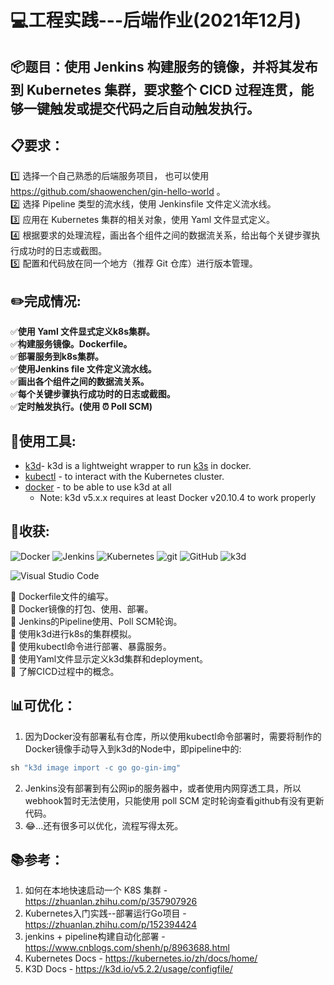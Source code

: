 # :computer:工程实践---后端作业(2021年12月)

## :package:题目：使用 Jenkins 构建服务的镜像，并将其发布到 Kubernetes 集群，要求整个 CICD 过程连贯，能够一键触发或提交代码之后自动触发执行。

## :clipboard:要求：
:one: 选择一个自己熟悉的后端服务项目， 也可以使用 https://github.com/shaowenchen/gin-hello-world 。  
:two: 选择 Pipeline 类型的流水线，使用 Jenkinsfile 文件定义流水线。  
:three: 应用在 Kubernetes 集群的相关对象，使用 Yaml 文件显式定义。  
:four: 根据要求的处理流程，画出各个组件之间的数据流关系，给出每个关键步骤执行成功时的日志或截图。  
:five: 配置和代码放在同一个地方（推荐 Git 仓库）进行版本管理。

## :pencil2:完成情况:

:white_check_mark:**使用 Yaml 文件显式定义k8s集群。**  
:white_check_mark:**构建服务镜像。Dockerfile。**  
:white_check_mark:**部署服务到k8s集群。**  
:white_check_mark:**使用Jenkins file 文件定义流水线。**  
:white_check_mark:**画出各个组件之间的数据流关系。**  
:white_check_mark:**每个关键步骤执行成功时的日志或截图。**  
:white_check_mark:**定时触发执行。(使用 :alarm_clock: Poll SCM)**  

## :wrench:使用工具:
- [k3d](https://k3d.io/)- k3d is a lightweight wrapper to run [k3s](https://github.com/rancher/k3s)  in docker.
- [kubectl](https://kubernetes.io/zh/docs/reference/kubectl/overview/) - to interact with the Kubernetes cluster.
- [docker](https://docs.docker.com/get-docker/) - to be able to use k3d at all
  - Note: k3d v5.x.x requires at least Docker v20.10.4 to work properly
  
## :rocket:收获:
 ![Docker](https://img.shields.io/badge/-Docker-2496ED?style=flat-square&logo=docker&logoColor=white)
 ![Jenkins](https://img.shields.io/badge/-Jenkins-orange?style=flat-square&logo=Jenkins&logoColor=white)
 ![Kubernetes](https://img.shields.io/badge/-Kubernetes-326CE5?style=flat-square&logo=Kubernetes&logoColor=white) 
 ![git](https://img.shields.io/badge/-Git-F05032?style=flat-square&logo=git&logoColor=white) 
 ![GitHub](https://img.shields.io/badge/-GitHub-181717?style=flat-square&logo=github&logoColor=white) 
 ![k3d](https://img.shields.io/badge/-k3d-0075A8?style=flat-square&logo=k3d&logoColor=white) 

 ![Visual Studio Code](https://img.shields.io/badge/-Visual%20Studio%20Code-007ACC?style=flat-square&logo=VisualStudioCode&logoColor=white) 

   
:bookmark: Dockerfile文件的编写。  
:bookmark: Docker镜像的打包、使用、部署。  
:bookmark: Jenkins的Pipeline使用、Poll SCM轮询。  
:bookmark: 使用k3d进行k8s的集群模拟。  
:bookmark: 使用kubectl命令进行部署、暴露服务。   
:bookmark: 使用Yaml文件显示定义k3d集群和deployment。   
:bookmark: 了解CICD过程中的概念。

## :bar_chart:可优化：
1. 因为Docker没有部署私有仓库，所以使用kubectl命令部署时，需要将制作的Docker镜像手动导入到k3d的Node中，即pipeline中的:  
 ```groovy 
 sh "k3d image import -c go go-gin-img"
 ```
2. Jenkins没有部署到有公网ip的服务器中，或者使用内网穿透工具，所以webhook暂时无法使用，只能使用 poll SCM 定时轮询查看github有没有更新代码。 
3. :joy:...还有很多可以优化，流程写得太死。 

## :books:参考：
1. 如何在本地快速启动一个 K8S 集群 - https://zhuanlan.zhihu.com/p/357907926
2. Kubernetes入门实践--部署运行Go项目 - https://zhuanlan.zhihu.com/p/152394424
3. jenkins + pipeline构建自动化部署 - https://www.cnblogs.com/shenh/p/8963688.html
4. Kubernetes Docs - https://kubernetes.io/zh/docs/home/ 
5. K3D Docs - https://k3d.io/v5.2.2/usage/configfile/